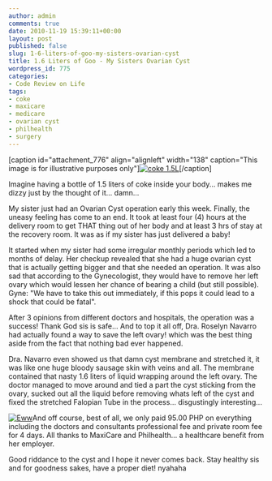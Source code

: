 ```yaml
---
author: admin
comments: true
date: 2010-11-19 15:39:11+00:00
layout: post
published: false
slug: 1-6-liters-of-goo-my-sisters-ovarian-cyst
title: 1.6 Liters of Goo - My Sisters Ovarian Cyst
wordpress_id: 775
categories:
- Code Review on Life
tags:
- coke
- maxicare
- medicare
- ovarian cyst
- philhealth
- surgery
---
```


[caption id="attachment_776" align="alignleft" width="138" caption="This image is for illustrative purposes only"][![coke 1.5L](http://www.reengo.com/wp-content/uploads/2010/11/coke_2_liter_contour_bottle-138x300.jpg)](http://www.reengo.com/1-6-liters-of-goo-my-sisters-ovarian-cyst/coke_2_liter_contour_bottle)[/caption]

Imagine having a bottle of 1.5 liters of coke inside your body... makes me dizzy just by the thought of it... damn...

My sister just had an Ovarian Cyst operation early this week. Finally, the uneasy feeling has come to an end. It took at least four (4) hours at the delivery room to get THAT thing out of her body and at least 3 hrs of stay at the recovery room. It was as if my sister has just delivered a baby!

It started when my sister had some irregular monthly periods which led to months of delay. Her checkup revealed that she had a huge ovarian cyst that is actually getting bigger and that she needed an operation. It was also sad that according to the Gynecologist, they would have to remove her left ovary which would lessen her chance of bearing a child (but still possible). Gyne: "We have to take this out immediately, if this pops it could lead to a shock that could be fatal".

After 3 opinions from different doctors and hospitals, the operation was a success! Thank God sis is safe... And to top it all off, Dra. Roselyn Navarro had actually found a way to save the left ovary! which was the best thing aside from the fact that nothing bad ever happened.

Dra. Navarro even showed us that damn cyst membrane and stretched it, it was like one huge bloody sausage skin with veins and all. The membrane contained that nasty 1.6 liters of liquid wrapping around the left ovary. The doctor managed to move around and tied a part the cyst sticking from the ovary, sucked out all the liquid before removing whats left of the cyst and fixed the stretched Falopian Tube in the process... disgustingly interesting...

[![Eww](http://www.reengo.com/wp-content/uploads/2010/11/151052_1507696609129_1135724304_31304118_4050162_n-300x225.jpg)](http://www.reengo.com/1-6-liters-of-goo-my-sisters-ovarian-cyst/151052_1507696609129_1135724304_31304118_4050162_n)And off course, best of all, we only paid 95.00 PHP on everything including the doctors and consultants professional fee and private room fee for 4 days. All thanks to MaxiCare and Philhealth... a healthcare benefit from her employer.

Good riddance to the cyst and I hope it never comes back. Stay healthy sis and for goodness sakes, have a proper diet! nyahaha
